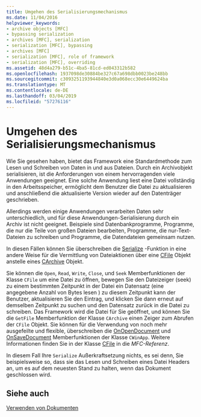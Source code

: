 ```yaml
---
title: Umgehen des Serialisierungsmechanismus
ms.date: 11/04/2016
helpviewer_keywords:
- archive objects [MFC]
- bypassing serialization
- archives [MFC], serialization
- serialization [MFC], bypassing
- archives [MFC]
- serialization [MFC], role of framework
- serialization [MFC], overriding
ms.assetid: 48d4a279-b51c-4ba5-81cd-ed043312b582
ms.openlocfilehash: 1937098de30884be327c67a698dbb0023be248bb
ms.sourcegitcommit: c3093251193944840e3d0a068ecc30e6449624ba
ms.translationtype: MT
ms.contentlocale: de-DE
ms.lasthandoff: 03/04/2019
ms.locfileid: "57276116"
---
```

# <a name="bypassing-the-serialization-mechanism"></a>Umgehen des Serialisierungsmechanismus

Wie Sie gesehen haben, bietet das Framework eine Standardmethode zum Lesen und Schreiben von Daten in und aus Dateien. Durch ein Archivobjekt serialisieren, ist die Anforderungen von einem hervorragenden viele Anwendungen geeignet. Eine solche Anwendung liest eine Datei vollständig in den Arbeitsspeicher, ermöglicht dem Benutzer die Datei zu aktualisieren und anschließend die aktualisierte Version wieder auf den Datenträger geschrieben.

Allerdings werden einige Anwendungen verarbeiten Daten sehr unterschiedlich, und für diese Anwendungen-Serialisierung durch ein Archiv ist nicht geeignet. Beispiele sind Datenbankprogramme, Programme, die nur die Teile von großen Dateien bearbeiten, Programme, die nur-Text-Dateien zu schreiben und Programme, die Datendateien gemeinsam nutzen.

In diesen Fällen können Sie überschreiben die [Serialize](../mfc/reference/cobject-class.md#serialize) -Funktion in eine andere Weise für die Vermittlung von Dateiaktionen über eine [CFile](../mfc/reference/cfile-class.md) Objekt anstelle eines [CArchive](../mfc/reference/carchive-class.md) Objekt.

Sie können die `Open`, `Read`, `Write`, `Close`, und `Seek` Memberfunktionen der Klasse `CFile` um eine Datei zu öffnen, bewegen Sie den Dateizeiger (seek) zu einem bestimmten Zeitpunkt in der Datei ein Datensatz (eine angegebene Anzahl von Bytes lesen ) zu diesem Zeitpunkt kann der Benutzer, aktualisieren Sie den Eintrag, und klicken Sie dann erneut auf demselben Zeitpunkt zu suchen und den Datensatz zurück in die Datei zu schreiben. Das Framework wird die Datei für Sie geöffnet, und können Sie die `GetFile` Memberfunktion der Klasse `CArchive` einen Zeiger zum Abrufen der `CFile` Objekt. Sie können für die Verwendung von noch mehr ausgefeilte und flexible, überschreiben die [OnOpenDocument](../mfc/reference/cdocument-class.md#onopendocument) und [OnSaveDocument](../mfc/reference/cdocument-class.md#onsavedocument) Memberfunktionen der Klasse `CWinApp`. Weitere Informationen finden Sie in der Klasse [CFile](../mfc/reference/cfile-class.md) in die *MFC-Referenz*.

In diesem Fall Ihre `Serialize` Außerkraftsetzung nichts, es sei denn, Sie beispielsweise so, dass sie das Lesen und Schreiben eines Datei Headers an, um es auf dem neuesten Stand zu halten, wenn das Dokument geschlossen wird.

## <a name="see-also"></a>Siehe auch

[Verwenden von Dokumenten](../mfc/using-documents.md)
